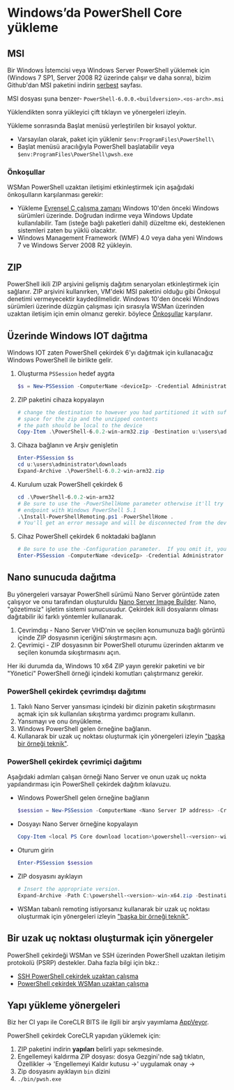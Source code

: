 # <a name="installing-powershell-core-on-windows"></a>Windows’da PowerShell Core yükleme

## <a name="msi"></a>MSI

Bir Windows İstemcisi veya Windows Server PowerShell yüklemek için (Windows 7 SP1, Server 2008 R2 üzerinde çalışır ve daha sonra), bizim Github'dan MSI paketini indirin [serbest][] sayfası.

MSI dosyası şuna benzer- `PowerShell-6.0.0.<buildversion>.<os-arch>.msi`
<!-- TODO: should be updated to point to the Download Center as well -->

Yüklendikten sonra yükleyici çift tıklayın ve yönergeleri izleyin.

Yükleme sonrasında Başlat menüsü yerleştirilen bir kısayol yoktur.

- Varsayılan olarak, paket için yüklenir `$env:ProgramFiles\PowerShell\`
- Başlat menüsü aracılığıyla PowerShell başlatabilir veya `$env:ProgramFiles\PowerShell\pwsh.exe`

### <a name="prerequisites"></a>Önkoşullar

WSMan PowerShell uzaktan iletişimi etkinleştirmek için aşağıdaki önkoşulların karşılanması gerekir:

- Yükleme [Evrensel C çalışma zamanı](https://www.microsoft.com/download/details.aspx?id=50410) Windows 10'den önceki Windows sürümleri üzerinde.
  Doğrudan indirme veya Windows Update kullanılabilir.
  Tam (isteğe bağlı paketleri dahil) düzeltme eki, desteklenen sistemleri zaten bu yüklü olacaktır.
- Windows Management Framework (WMF) 4.0 veya daha yeni Windows 7 ve Windows Server 2008 R2 yükleyin.

## <a name="zip"></a>ZIP

PowerShell ikili ZIP arşivini gelişmiş dağıtım senaryoları etkinleştirmek için sağlanır.
ZIP arşivini kullanırken, VM'deki MSI paketini olduğu gibi Önkoşul denetimi vermeyecektir kaydedilmelidir.
Windows 10'den önceki Windows sürümleri üzerinde düzgün çalışması için sırasıyla WSMan üzerinden uzaktan iletişim için emin olmanız gerekir. böylece [Önkoşullar](#prerequisites) karşılanır.

## <a name="deploying-on-windows-iot"></a>Üzerinde Windows IOT dağıtma

Windows IOT zaten PowerShell çekirdek 6'yı dağıtmak için kullanacağız Windows PowerShell ile birlikte gelir.

1. Oluşturma `PSSession` hedef aygıta

   ```powershell
   $s = New-PSSession -ComputerName <deviceIp> -Credential Administrator
   ```

2. ZIP paketini cihaza kopyalayın

   ```powershell
   # change the destination to however you had partitioned it with sufficient
   # space for the zip and the unzipped contents
   # the path should be local to the device
   Copy-Item .\PowerShell-6.0.2-win-arm32.zip -Destination u:\users\administrator\Downloads -ToSession $s
   ```

3. Cihaza bağlanın ve Arşiv genişletin

   ```powershell
   Enter-PSSession $s
   cd u:\users\administrator\downloads
   Expand-Archive .\PowerShell-6.0.2-win-arm32.zip
   ```

4. Kurulum uzak PowerShell çekirdek 6

   ```powershell
   cd .\PowerShell-6.0.2-win-arm32
   # Be sure to use the -PowerShellHome parameter otherwise it'll try to create a new
   # endpoint with Windows PowerShell 5.1
   .\Install-PowerShellRemoting.ps1 -PowerShellHome .
   # You'll get an error message and will be disconnected from the device because it has to restart WinRM
   ```

5. Cihaz PowerShell çekirdek 6 noktadaki bağlanın

   ```powershell
   # Be sure to use the -Configuration parameter.  If you omit it, you will connect to Windows PowerShell 5.1
   Enter-PSSession -ComputerName <deviceIp> -Credential Administrator -Configuration powershell.6.0.2
   ```

## <a name="deploying-on-nano-server"></a>Nano sunucuda dağıtma

Bu yönergeleri varsayar PowerShell sürümü Nano Server görüntüde zaten çalışıyor ve onu tarafından oluşturuldu [Nano Server Image Builder](/windows-server/get-started/deploy-nano-server).
Nano, "gözetimsiz" işletim sistemi sunucusudur. Çekirdek ikili dosyalarını olması dağıtabilir iki farklı yöntemler kullanarak.

1. Çevrimdışı - Nano Server VHD'nin ve seçilen konumunuza bağlı görüntü içinde ZIP dosyasının içeriğini sıkıştırmasını açın.
2. Çevrimiçi - ZIP dosyasının bir PowerShell oturumu üzerinden aktarım ve seçilen konumda sıkıştırmasını açın.

Her iki durumda da, Windows 10 x64 ZIP yayın gerekir paketini ve bir "Yönetici" PowerShell örneği içindeki komutları çalıştırmanız gerekir.

### <a name="offline-deployment-of-powershell-core"></a>PowerShell çekirdek çevrimdışı dağıtımı

1. Takılı Nano Server yansıması içindeki bir dizinin paketin sıkıştırmasını açmak için sık kullanılan sıkıştırma yardımcı programı kullanın.
2. Yansımayı ve onu önyükleme.
3. Windows PowerShell gelen örneğine bağlanın.
4. Kullanarak bir uzak uç noktası oluşturmak için yönergeleri izleyin ["başka bir örneği teknik"](#executed-by-another-instance-of-powershell-on-behalf-of-the-instance-that-it-will-register).

### <a name="online-deployment-of-powershell-core"></a>PowerShell çekirdek çevrimiçi dağıtımı

Aşağıdaki adımları çalışan örneği Nano Server ve onun uzak uç nokta yapılandırması için PowerShell çekirdek dağıtım kılavuzu.

- Windows PowerShell gelen örneğine bağlanın

  ```powershell
  $session = New-PSSession -ComputerName <Nano Server IP address> -Credential <An Administrator account on the system>
  ```

- Dosyayı Nano Server örneğine kopyalayın

  ```powershell
  Copy-Item <local PS Core download location>\powershell-<version>-win-x64.zip c:\ -ToSession $session
  ```

- Oturum girin

  ```powershell
  Enter-PSSession $session
  ```

- ZIP dosyasını ayıklayın

  ```powershell
  # Insert the appropriate version.
  Expand-Archive -Path C:\powershell-<version>-win-x64.zip -DestinationPath "C:\PowerShellCore_<version>"
  ```

- WSMan tabanlı remoting istiyorsanız kullanarak bir uzak uç noktası oluşturmak için yönergeleri izleyin ["başka bir örneği teknik"](../core-powershell/WSMan-Remoting-in-PowerShell-Core.md#executed-by-another-instance-of-powershell-on-behalf-of-the-instance-that-it-will-register).

## <a name="instructions-to-create-a-remoting-endpoint"></a>Bir uzak uç noktası oluşturmak için yönergeler

PowerShell çekirdeği WSMan ve SSH üzerinden PowerShell uzaktan iletişim protokolü (PSRP) destekler.
Daha fazla bilgi için bkz.:

- [SSH PowerShell çekirdek uzaktan çalışma][ssh-remoting]
- [PowerShell çekirdek WSMan uzaktan çalışma][wsman-remoting]

## <a name="artifact-installation-instructions"></a>Yapı yükleme yönergeleri

Biz her CI yapı ile CoreCLR BITS ile ilgili bir arşiv yayımlama [AppVeyor][].

PowerShell çekirdek CoreCLR yapıdan yüklemek için:

1. ZIP paketini indirin **yapıları** belirli yapı sekmesinde.
2. Engellemeyi kaldırma ZIP dosyası: dosya Gezgini'nde sağ tıklatın, Özellikler -> 'Engellemeyi Kaldır kutusu ->' uygulamak onay ->
3. Zip dosyasını ayıklayın `bin` dizini
4. `./bin/pwsh.exe`

<!-- [download-center]: TODO -->
[serbest]: https://github.com/PowerShell/PowerShell/releases
[ssh-remoting]: ../core-powershell/SSH-Remoting-in-PowerShell-Core.md
[wsman-remoting]: ../core-powershell/WSMan-Remoting-in-PowerShell-Core.md
[AppVeyor]: https://ci.appveyor.com/project/PowerShell/powershell